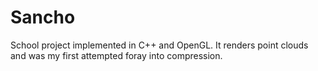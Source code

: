 # Sancho
School project implemented in C++ and OpenGL. It renders point clouds and was my first attempted foray into compression.
